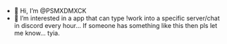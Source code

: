 - 👋 Hi, I’m @PSMXDMXCK
- 👀 I’m interested in a app that can type
     !work into a specific server/chat in 
     discord every hour...
If someone has something like this then pls
let me know... tyia.
